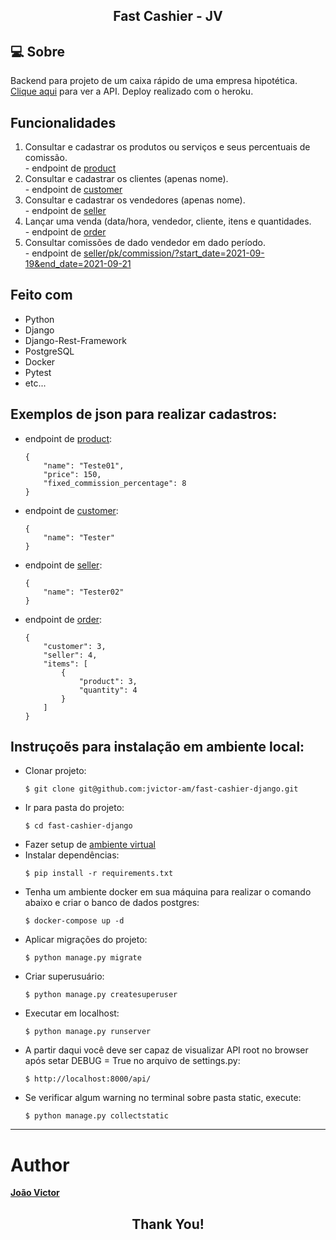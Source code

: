 <h2 align="center">
  Fast Cashier - JV
</h2>

## :computer: Sobre

Backend para projeto de um caixa rápido de uma empresa hipotética. <br/>
[Clique aqui](https://fast-cashier-dj.herokuapp.com/api/) para ver a API. Deploy realizado com o heroku.

## Funcionalidades

  1. Consultar e cadastrar os produtos ou serviços e seus percentuais de comissão. <br/>
    - endpoint de [product](https://fast-cashier-dj.herokuapp.com/api/product/)
  2. Consultar e cadastrar os clientes (apenas nome). <br/>
    - endpoint de [customer](https://fast-cashier-dj.herokuapp.com/api/customer/)
  3. Consultar e cadastrar os vendedores (apenas nome). <br/>
    - endpoint de [seller](https://fast-cashier-dj.herokuapp.com/api/seller/)
  4. Lançar uma venda (data/hora, vendedor, cliente, itens e quantidades. <br/>
    - endpoint de [order](https://fast-cashier-dj.herokuapp.com/api/order/)
  5. Consultar comissões de dado vendedor em dado período. <br/>
    - endpoint de [seller/pk/commission/?start_date=2021-09-19&end_date=2021-09-21](https://fast-cashier-dj.herokuapp.com/api/seller/2/commission/?start_date=2021-09-1&end_date=2021-09-21)

## Feito com

- Python
- Django
- Django-Rest-Framework
- PostgreSQL
- Docker
- Pytest
- etc...

## Exemplos de json para realizar cadastros:
  - endpoint de [product](https://fast-cashier-dj.herokuapp.com/api/product/):
    ```
    {
        "name": "Teste01",
        "price": 150,
        "fixed_commission_percentage": 8
    }
    ```
  - endpoint de [customer](https://fast-cashier-dj.herokuapp.com/api/customer/):
    ```
    {
        "name": "Tester"
    }
    ```
  - endpoint de [seller](https://fast-cashier-dj.herokuapp.com/api/seller/):
    ```
    {
        "name": "Tester02"
    }
    ```
 - endpoint de [order](https://fast-cashier-dj.herokuapp.com/api/order/):
    ```
    {
        "customer": 3,
        "seller": 4,
        "items": [
            {
                "product": 3,
                "quantity": 4
            }
        ]
    }
    ```

## Instruçoẽs para instalação em ambiente local:

  - Clonar projeto:
    ```
    $ git clone git@github.com:jvictor-am/fast-cashier-django.git
    ```
  - Ir para pasta do projeto:
    ```
    $ cd fast-cashier-django
    ```
  - Fazer setup de [ambiente virtual](https://virtualenvwrapper.readthedocs.io/en/latest/install.html)
  - Instalar dependências:
    ```
    $ pip install -r requirements.txt
    ```
  - Tenha um ambiente docker em sua máquina para realizar o comando abaixo e criar o banco de dados postgres:
    ```
    $ docker-compose up -d
    ```
  - Aplicar migrações do projeto:
    ```
    $ python manage.py migrate
    ```
  - Criar superusuário:
    ```
    $ python manage.py createsuperuser
    ```
  - Executar em localhost:
    ```
    $ python manage.py runserver
    ```
  - A partir daqui você deve ser capaz de visualizar API root no browser após setar DEBUG = True no arquivo de settings.py:
    ```
    $ http://localhost:8000/api/
    ```
  - Se verificar algum warning no terminal sobre pasta static, execute:
    ```
    $ python manage.py collectstatic
    ```

---

# Author

[**João Victor**](https://www.linkedin.com/in/jo%C3%A3o-victor-de-andrade-mesquita-848a09122/)

<h2 align="center">
  Thank You!
</h2>
